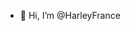 - 👋 Hi, I’m @HarleyFrance


<!---
HarleyFrance/HarleyFrance is a ✨ special ✨ repository because its `README.md` (this file) appears on your GitHub profile.
You can click the Preview link to take a look at your changes.
--->
